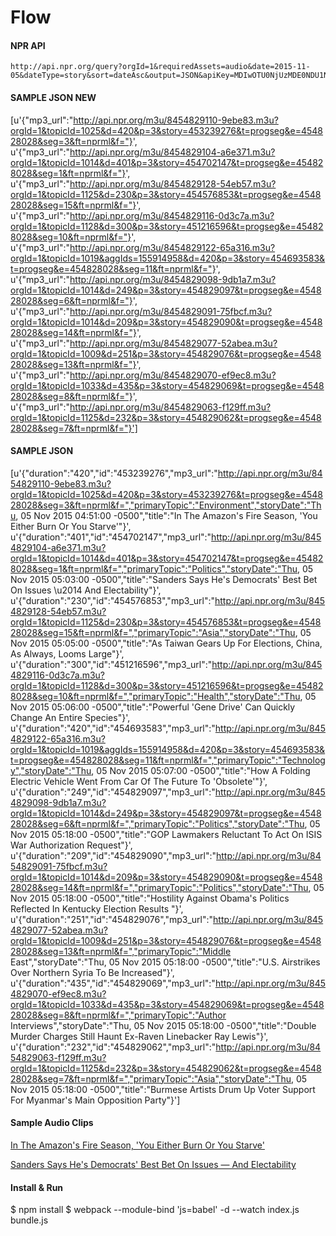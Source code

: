 # Flow

#### NPR API

    http://api.npr.org/query?orgId=1&requiredAssets=audio&date=2015-11-05&dateType=story&sort=dateAsc&output=JSON&apiKey=MDIwOTU0NjUzMDE0NDU1NjgwNjJjZDJmMg000
    
#### SAMPLE JSON NEW

[u'{"mp3_url":"http://api.npr.org/m3u/8454829110-9ebe83.m3u?orgId=1&topicId=1025&d=420&p=3&story=453239276&t=progseg&e=454828028&seg=3&ft=nprml&f="}', u'{"mp3_url":"http://api.npr.org/m3u/8454829104-a6e371.m3u?orgId=1&topicId=1014&d=401&p=3&story=454702147&t=progseg&e=454828028&seg=1&ft=nprml&f="}', u'{"mp3_url":"http://api.npr.org/m3u/8454829128-54eb57.m3u?orgId=1&topicId=1125&d=230&p=3&story=454576853&t=progseg&e=454828028&seg=15&ft=nprml&f="}', u'{"mp3_url":"http://api.npr.org/m3u/8454829116-0d3c7a.m3u?orgId=1&topicId=1128&d=300&p=3&story=451216596&t=progseg&e=454828028&seg=10&ft=nprml&f="}', u'{"mp3_url":"http://api.npr.org/m3u/8454829122-65a316.m3u?orgId=1&topicId=1019&aggIds=155914958&d=420&p=3&story=454693583&t=progseg&e=454828028&seg=11&ft=nprml&f="}', u'{"mp3_url":"http://api.npr.org/m3u/8454829098-9db1a7.m3u?orgId=1&topicId=1014&d=249&p=3&story=454829097&t=progseg&e=454828028&seg=6&ft=nprml&f="}', u'{"mp3_url":"http://api.npr.org/m3u/8454829091-75fbcf.m3u?orgId=1&topicId=1014&d=209&p=3&story=454829090&t=progseg&e=454828028&seg=14&ft=nprml&f="}', u'{"mp3_url":"http://api.npr.org/m3u/8454829077-52abea.m3u?orgId=1&topicId=1009&d=251&p=3&story=454829076&t=progseg&e=454828028&seg=13&ft=nprml&f="}', u'{"mp3_url":"http://api.npr.org/m3u/8454829070-ef9ec8.m3u?orgId=1&topicId=1033&d=435&p=3&story=454829069&t=progseg&e=454828028&seg=8&ft=nprml&f="}', u'{"mp3_url":"http://api.npr.org/m3u/8454829063-f129ff.m3u?orgId=1&topicId=1125&d=232&p=3&story=454829062&t=progseg&e=454828028&seg=7&ft=nprml&f="}']

#### SAMPLE JSON
[u'{"duration":"420","id":"453239276","mp3_url":"http://api.npr.org/m3u/8454829110-9ebe83.m3u?orgId=1&topicId=1025&d=420&p=3&story=453239276&t=progseg&e=454828028&seg=3&ft=nprml&f=","primaryTopic":"Environment","storyDate":"Thu, 05 Nov 2015 04:51:00 -0500","title":"In The Amazon\'s Fire Season, \'You Either Burn Or You Starve\'"}', u'{"duration":"401","id":"454702147","mp3_url":"http://api.npr.org/m3u/8454829104-a6e371.m3u?orgId=1&topicId=1014&d=401&p=3&story=454702147&t=progseg&e=454828028&seg=1&ft=nprml&f=","primaryTopic":"Politics","storyDate":"Thu, 05 Nov 2015 05:03:00 -0500","title":"Sanders Says He\'s Democrats\' Best Bet On Issues \u2014 And Electability"}', u'{"duration":"230","id":"454576853","mp3_url":"http://api.npr.org/m3u/8454829128-54eb57.m3u?orgId=1&topicId=1125&d=230&p=3&story=454576853&t=progseg&e=454828028&seg=15&ft=nprml&f=","primaryTopic":"Asia","storyDate":"Thu, 05 Nov 2015 05:05:00 -0500","title":"As Taiwan Gears Up For Elections, China, As Always, Looms Large"}', u'{"duration":"300","id":"451216596","mp3_url":"http://api.npr.org/m3u/8454829116-0d3c7a.m3u?orgId=1&topicId=1128&d=300&p=3&story=451216596&t=progseg&e=454828028&seg=10&ft=nprml&f=","primaryTopic":"Health","storyDate":"Thu, 05 Nov 2015 05:06:00 -0500","title":"Powerful \'Gene Drive\' Can Quickly Change An Entire Species"}', u'{"duration":"420","id":"454693583","mp3_url":"http://api.npr.org/m3u/8454829122-65a316.m3u?orgId=1&topicId=1019&aggIds=155914958&d=420&p=3&story=454693583&t=progseg&e=454828028&seg=11&ft=nprml&f=","primaryTopic":"Technology","storyDate":"Thu, 05 Nov 2015 05:07:00 -0500","title":"How A Folding Electric Vehicle Went From Car Of The Future To \'Obsolete\'"}', u'{"duration":"249","id":"454829097","mp3_url":"http://api.npr.org/m3u/8454829098-9db1a7.m3u?orgId=1&topicId=1014&d=249&p=3&story=454829097&t=progseg&e=454828028&seg=6&ft=nprml&f=","primaryTopic":"Politics","storyDate":"Thu, 05 Nov 2015 05:18:00 -0500","title":"GOP Lawmakers Reluctant To Act On ISIS War Authorization Request"}', u'{"duration":"209","id":"454829090","mp3_url":"http://api.npr.org/m3u/8454829091-75fbcf.m3u?orgId=1&topicId=1014&d=209&p=3&story=454829090&t=progseg&e=454828028&seg=14&ft=nprml&f=","primaryTopic":"Politics","storyDate":"Thu, 05 Nov 2015 05:18:00 -0500","title":"Hostility Against Obama\'s Politics Reflected In Kentucky Election Results "}', u'{"duration":"251","id":"454829076","mp3_url":"http://api.npr.org/m3u/8454829077-52abea.m3u?orgId=1&topicId=1009&d=251&p=3&story=454829076&t=progseg&e=454828028&seg=13&ft=nprml&f=","primaryTopic":"Middle East","storyDate":"Thu, 05 Nov 2015 05:18:00 -0500","title":"U.S. Airstrikes Over Northern Syria To Be Increased"}', u'{"duration":"435","id":"454829069","mp3_url":"http://api.npr.org/m3u/8454829070-ef9ec8.m3u?orgId=1&topicId=1033&d=435&p=3&story=454829069&t=progseg&e=454828028&seg=8&ft=nprml&f=","primaryTopic":"Author Interviews","storyDate":"Thu, 05 Nov 2015 05:18:00 -0500","title":"Double Murder Charges Still Haunt Ex-Raven Linebacker Ray Lewis"}', u'{"duration":"232","id":"454829062","mp3_url":"http://api.npr.org/m3u/8454829063-f129ff.m3u?orgId=1&topicId=1125&d=232&p=3&story=454829062&t=progseg&e=454828028&seg=7&ft=nprml&f=","primaryTopic":"Asia","storyDate":"Thu, 05 Nov 2015 05:18:00 -0500","title":"Burmese Artists Drum Up Voter Support For Myanmar\'s Main Opposition Party"}']

#### Sample Audio Clips

[In The Amazon's Fire Season, 'You Either Burn Or You Starve'](http://pd.npr.org/anon.npr-mp3/npr/me/2015/11/20151105_me_in_the_amazons_fire_season_you_either_burn_or_you_starve.mp3?orgId=1&topicId=1025&d=420&p=3&story=453239276&t=progseg&e=454828028&seg=3&ft=nprml&f=)

[Sanders Says He's Democrats' Best Bet On Issues — And Electability](http://pd.npr.org/anon.npr-mp3/npr/me/2015/11/20151105_me_bernie_sanders_still_sees_a_path_to_the_presidency.mp3?orgId=1&topicId=1014&d=401&p=3&story=454702147&t=progseg&e=454828028&seg=1&ft=nprml&f=)

#### Install & Run

  $ npm install
  $ webpack --module-bind 'js=babel' -d --watch index.js bundle.js
  
  
